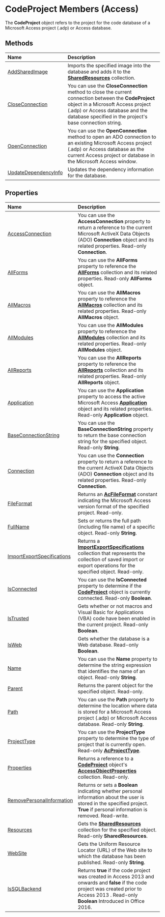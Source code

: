 
# CodeProject Members (Access)


The  **CodeProject** object refers to the project for the code database of a Microsoft Access project (.adp) or Access database.


## Methods



|**Name**|**Description**|
|:-----|:-----|
|[AddSharedImage](7e1e0455-65e0-820e-e25c-17989a40000b.md)|Imports the specified image into the database and adds it to the  **[SharedResources](45323141-e7df-1c70-efe2-926c1990d5e0.md)** collection.|
|[CloseConnection](850a09c8-45a8-26e4-79f5-e688599a990a.md)|You can use the  **CloseConnection** method to close the current connection between the **CodeProject** object in a Microsoft Access project (.adp) or Access database and the database specified in the project's base connection string.|
|[OpenConnection](ed67b379-20aa-0d4c-11e0-3bb2fbe4ff06.md)|You can use the  **OpenConnection** method to open an ADO connection to an existing Microsoft Access project (.adp) or Access database as the current Access project or database in the Microsoft Access window.|
|[UpdateDependencyInfo](52530a57-6246-d204-b317-0673f762f138.md)|Updates the dependency information for the database.|

## Properties



|**Name**|**Description**|
|:-----|:-----|
|[AccessConnection](04b389d0-b87f-9eb9-f067-6b5e0d68e3f8.md)|You can use the  **AccessConnection** property to return a reference to the current Microsoft ActiveX Data Objects (ADO) **Connection** object and its related properties. Read-only **Connection**.|
|[AllForms](98443fc7-a0dd-37a9-f2c8-c3e183f65f6c.md)|You can use the  **AllForms** property to reference the **[AllForms](b90616b9-90fc-bb51-6bfa-b149dece0f1b.md)** collection and its related properties. Read-only **AllForms** object.|
|[AllMacros](493a515a-667d-ade9-bdd3-17305126d6ee.md)|You can use the  **AllMacros** property to reference the **[AllMacros](a36ba978-f643-aca6-5efb-842723d17bbc.md)** collection and its related properties. Read-only **AllMacros** object.|
|[AllModules](73d2919a-f486-db85-5df4-70b5fd9d8564.md)|You can use the  **AllModules** property to reference the **[AllModules](322815ae-3afd-f299-0ce9-2e9dbbb8536a.md)** collection and its related properties. Read-only **AllModules** object.|
|[AllReports](92536101-c4ec-e1a8-723c-ee912a24bdee.md)|You can use the  **AllReports** property to reference the **[AllReports](5846cf60-41b4-e9f8-ea27-b9400a6d3861.md)** collection and its related properties. Read-only **AllReports** object.|
|[Application](d3ef226b-cb93-9e55-5456-c692c7615860.md)|You can use the  **Application** property to access the active Microsoft Access **[Application](aefb0713-97e6-e2c7-e530-8fd2e1316a55.md)** object and its related properties. Read-only **Application** object.|
|[BaseConnectionString](118da929-8e30-25eb-c940-27ce924a88f7.md)|You can use the  **BaseConnectionString** property to return the base connection string for the specified object. Read-only **String**.|
|[Connection](3fb6bb6f-83c9-f682-79fc-6cdace654d26.md)|You can use the  **Connection** property to return a reference to the current ActiveX Data Objects (ADO) **Connection** object and its related properties. Read-only **Connection**.|
|[FileFormat](f72e13d7-58dc-3710-b1e7-798a71601ceb.md)|Returns an  **[AcFileFormat](a43a2587-a562-838c-28f6-cf20f02ec4b0.md)** constant indicating the Microsoft Access version format of the specified project. Read-only.|
|[FullName](33361e38-631f-3427-12a9-24bb45086dc1.md)|Sets or returns the full path (including file name) of a specific object. Read-only  **String**.|
|[ImportExportSpecifications](100a7924-3f4e-9dec-756e-9aa6f8abba19.md)|Returns a  **[ImportExportSpecifications](9ddb9b30-36f3-5efb-8b15-69762c660338.md)** collection that represents the collection of saved import or export operations for the specified object. Read-only.|
|[IsConnected](09710a16-f269-0229-74ea-da128d95ff03.md)|You can use the  **IsConnected** property to determine if the **[CodeProject](70b71f57-df23-2cf7-23f5-147053a8ec26.md)** object is currently connected. Read-only **Boolean**.|
|[IsTrusted](11f0088a-77f4-cd37-e730-86c4641f4a70.md)|Gets whether or not macros and Visual Basic for Applications (VBA) code have been enabled in the current project. Read-only  **Boolean**.|
|[IsWeb](6591c95c-db86-95f0-24b5-5da5f4823a22.md)|Gets whether the database is a Web database. Read-only  **Boolean**.|
|[Name](5ab3a3c5-8a3a-13eb-9fe7-3c4e01eeaa3d.md)|You can use the  **Name** property to determine the string expression that identifies the name of an object. Read-only **String**.|
|[Parent](2dfa77fe-de58-15f4-da97-41da8b06c449.md)|Returns the parent object for the specified object. Read-only.|
|[Path](3d811cc3-ebb3-3cbc-fc3d-e1ab40ceea27.md)|You can use the  **Path** property to determine the location where data is stored for a Microsoft Access project (.adp) or Microsoft Access database. Read-only **String**.|
|[ProjectType](c669da2f-6559-8f9c-8935-94f38624dd20.md)|You can use the  **ProjectType** property to determine the type of project that is currently open. Read-only **[AcProjectType](1c7ada0d-a60a-8aca-ab3f-9244000de3c6.md)**.|
|[Properties](47617f8c-6c87-ec70-5661-51204ef44cdf.md)|Returns a reference to a  **[CodeProject](70b71f57-df23-2cf7-23f5-147053a8ec26.md)** object's **[AccessObjectProperties](2df86891-6038-d147-2a32-f1c77b841067.md)** collection. Read-only.|
|[RemovePersonalInformation](e5332cce-31a9-6aed-11d3-9aa1329123a8.md)|Returns or sets a  **Boolean** indicating whether personal information about the user is stored in the specified project. **True** if personal information is removed. Read-write.|
|[Resources](630b6b57-5f6d-bf9e-6026-3858d314d329.md)|Gets the  **[SharedResources](45323141-e7df-1c70-efe2-926c1990d5e0.md)** collection for the specified object. Read-only **SharedResources**.|
|[WebSite](96e7cdb1-10f0-4a39-04c2-c6fb19f01bad.md)|Gets the Uniform Resource Locator (URL) of the Web site to which the database has been published. Read-only  **String**.|
|[IsSQLBackend](c0b0f9bb-5ad4-69c1-9553-2caf420870f1.md)|Returns  **true** if the code project was created in Access 2013 and onwards and **false** if the code project was created prior to Access 2013 . Read-only **Boolean** Introduced in Office 2016.|
